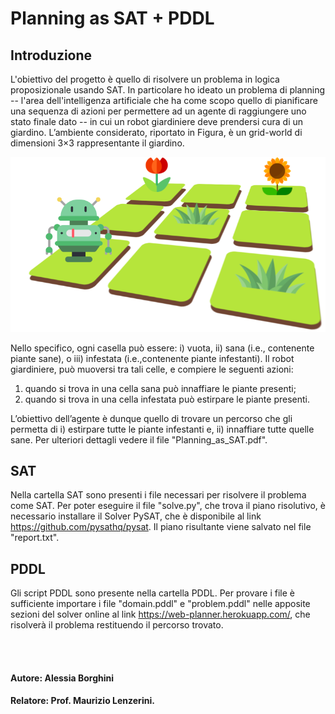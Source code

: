 # Planning as SAT + PDDL 


## Introduzione
L'obiettivo del progetto è quello di risolvere un problema in logica proposizionale usando SAT. 
In particolare ho ideato un problema di planning -- l'area dell'intelligenza artificiale che ha come scopo quello di pianificare una sequenza di azioni per permettere ad un agente di raggiungere uno stato finale dato -- in cui un robot giardiniere deve prendersi cura di un giardino. L’ambiente considerato, riportato in Figura, è un grid-world di dimensioni 3×3 rappresentante il giardino. 

![](./images/progetto_12.png)

Nello  specifico,  ogni casella può essere: i) vuota, ii) sana (i.e., contenente piante sane), o iii) infestata (i.e.,contenente piante infestanti). Il robot giardiniere, può muoversi tra tali celle, e compiere le seguenti azioni:
1. quando si trova in una cella sana può innaffiare le piante presenti;
2. quando si trova in una cella infestata può estirpare le piante presenti.

L’obiettivo dell’agente è dunque quello di trovare un percorso che gli permetta di i) estirpare tutte le piante infestanti e, ii) innaffiare tutte quelle sane.
Per ulteriori dettagli vedere il file "Planning_as_SAT.pdf".

## SAT
Nella cartella SAT sono presenti i file necessari per risolvere il problema come SAT.
Per poter eseguire il file "solve.py", che trova il piano risolutivo, è necessario installare il Solver PySAT, che è disponibile al link https://github.com/pysathq/pysat.
Il piano risultante viene salvato nel file "report.txt".


## PDDL
Gli script PDDL sono presente nella cartella PDDL. Per provare i file è sufficiente importare i file "domain.pddl" e "problem.pddl" nelle apposite sezioni del solver online al link https://web-planner.herokuapp.com/, che risolverà il problema restituendo il percorso trovato.

<br><br>

#### **Autore**: Alessia Borghini
#### **Relatore**: Prof. Maurizio Lenzerini.
